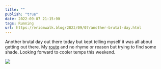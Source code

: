 ```yaml
---
title: ""
publish: "true"
date: 2022-09-07 21:15:00
tags: Running
url: https://ericmwalk.blog/2022/09/07/another-brutal-day.html
---
```


Another brutal day out there today but kept telling myself it was all about getting out there. My [route](http://www.strava.com/activities/7770432067) and no rhyme or reason but trying to find some shade. Looking forward to cooler temps this weekend.

![](https://ericmwalk.blog/uploads/2022/59d429a97a.jpg)